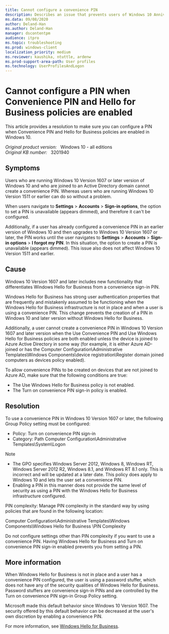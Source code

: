 ```yaml
---
title: Cannot configure a convenience PIN
description: Describes an issue that prevents users of Windows 10 Anniversary Update from setting a convenience PIN. This change involves Windows Hello for Business and the increased security that this feature offers. A resolution is provided.
ms.data: 09/08/2020
author: Deland-Han
ms.author: Deland-Han
manager: dscontentpm
audience: itpro
ms.topic: troubleshooting
ms.prod: windows-client
localization_priority: medium
ms.reviewer: kaushika, ntuttle, ardenw
ms.prod-support-area-path: User profiles
ms.technology: UserProfilesAndLogon
---
```

# Cannot configure a PIN when Convenience PIN and Hello for Business policies are enabled

This article provides a resolution to make sure you can configure a PIN when Convenience PIN and Hello for Business policies are enabled in Windows 10.

_Original product version:_ &nbsp; Windows 10 - all editions  
_Original KB number:_ &nbsp; 3201940

## Symptoms

Users who are running Windows 10 Version 1607 or later version of Windows 10 and who are joined to an Active Directory domain cannot create a convenience PIN. Whereas users who are running Windows 10 Version 1511 or earlier can do so without a problem.

When users navigate to **Settings** > **Accounts** > **Sign-in options**, the option to set a PIN is unavailable (appears dimmed), and therefore it can't be configured.

Additionally, if a user has already configured a convenience PIN in an earlier version of Windows 10 and then upgrades to Windows 10 Version 1607 or later, the PIN works until the user navigates to **Settings** > **Accounts** > **Sign-in options** > **I forgot my PIN**. In this situation, the option to create a PIN is unavailable (appears dimmed). This issue also does not affect Windows 10 Version 1511 and earlier.

## Cause

Windows 10 Version 1607 and later includes new functionality that differentiates Windows Hello for Business from a convenience sign-in PIN.

Windows Hello for Business has strong user authentication properties that are frequently and mistakenly assumed to be functioning when the Windows Hello for Business infrastructure is not in place and when a user is using a convenience PIN. This change prevents the creation of a PIN in Windows 10 and later version without Windows Hello for Business.

Additionally, a user cannot create a convenience PIN in Windows 10 Version 1607 and later version when the Use Convenience PIN and Use Windows Hello for Business policies are both enabled unless the device is joined to Azure Active Directory in some way (for example, it is either Azure AD-joined or has the Computer Configuration\Administrative Templates\Windows Components\device registration\Register domain joined computers as devices policy enabled).

To allow convenience PINs to be created on devices that are not joined to Azure AD, make sure that the following conditions are true:

- The Use Windows Hello for Business policy is not enabled.
- The Turn on convenience PIN sign-in policy is enabled.

## Resolution

To use a convenience PIN in Windows 10 Version 1607 or later, the following Group Policy setting must be configured:

- Policy: Turn on convenience PIN sign-in
- Category: Path Computer Configuration\Administrative Templates\System\Logon

> [!NOTE]
>
> - The GPO specifies Windows Server 2012, Windows 8, Windows RT, Windows Server 2012 R2, Windows 8.1, and Windows RT 8.1 only. This is incorrect and will be updated at a later date. This policy does apply to Windows 10 and lets the user set a convenience PIN.
> - Enabling a PIN in this manner does not provide the same level of security as using a PIN with the Windows Hello for Business infrastructure configured.

PIN complexity: Manage PIN complexity in the standard way by using policies that are found in the following location:

Computer Configuration\Administrative Templates\Windows Components\Windows Hello for Business \PIN Complexity

Do not configure settings other than PIN complexity if you want to use a convenience PIN. Having Windows Hello for Business and Turn on convenience PIN sign-in enabled prevents you from setting a PIN.

## More information

When Windows Hello for Business is not in place and a user has a convenience PIN configured, the user is using a password stuffer, which does not have any of the security qualities of Windows Hello for Business. Password stuffers are convenience sign-in PINs and are controlled by the Turn on convenience PIN sign-in Group Policy setting.

Microsoft made this default behavior since Windows 10 Version 1607. The security offered by this default behavior can be decreased at the user's own discretion by enabling a convenience PIN.

For more information, see [Windows Hello for Business](/windows/security/identity-protection/hello-for-business/hello-identity-verification).
